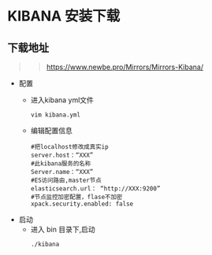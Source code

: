# KIBANA 安装下载

## 下载地址
>> https://www.newbe.pro/Mirrors/Mirrors-Kibana/

+ 配置
   - 进入kibana yml文件
       ````
       vim kibana.yml
       ````
   
    - 编辑配置信息
       ````
       #把localhost修改成真实ip
       server.host：“XXX” 
       #此kibana服务的名称
       Server.name：“XXX” 
       #ES访问路由,master节点
       elasticsearch.url： “http://XXX:9200” 
       #节点监控加密配置，flase不加密
       xpack.security.enabled: false 
       ````
 + 启动
    - 进入 bin 目录下,启动
        ````
        ./kibana 
        ````